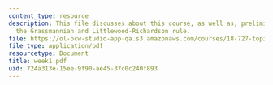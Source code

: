 ```yaml
---
content_type: resource
description: This file discusses about this course, as well as, preliminaries about
  the Grassmannian and Littlewood-Richardson rule.
file: https://ol-ocw-studio-app-qa.s3.amazonaws.com/courses/18-727-topics-in-algebraic-geometry-intersection-theory-on-moduli-spaces-spring-2006/724a313e15ee9f90ae4537c0c240f893_week1.pdf
file_type: application/pdf
resourcetype: Document
title: week1.pdf
uid: 724a313e-15ee-9f90-ae45-37c0c240f893
---
```


